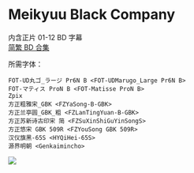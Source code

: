 # Meikyuu Black Company

内含正片 01-12 BD 字幕  
[简繁 BD 合集](https://github.com/Nekomoekissaten-SUB/Nekomoekissaten-MIR-Subs/releases/download/subtitle_pkg/Meikyubc_BD_zho.7z)

所需字体：
```
FOT-UD丸ゴ_ラージ Pr6N B <FOT-UDMarugo_Large Pr6N B>
FOT-マティス ProN B <FOT-Matisse ProN B>
Zpix
方正粗雅宋_GBK <FZYaSong-B-GBK>
方正兰亭圆_GBK_粗 <FZLanTingYuan-B-GBK>
方正苏新诗古印宋 简 <FZSuXinShiGuYinSongS>
方正悠宋 GBK 509R <FZYouSong GBK 509R>
汉仪旗黑-65S <HYQiHei-65S>
源界明朝 <Genkaimincho>
```

![](https://nekomoe.pages.dev/images/2021-07/Meikyubc_996.png)